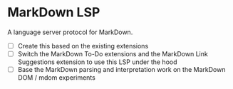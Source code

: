 # MarkDown LSP

A language server protocol for MarkDown.

- [ ] Create this based on the existing extensions
- [ ] Switch the MarkDown To-Do extensions and the MarkDown Link Suggestions extension to use this LSP under the hood
- [ ] Base the MarkDown parsing and interpretation work on the MarkDown DOM / mdom experiments
